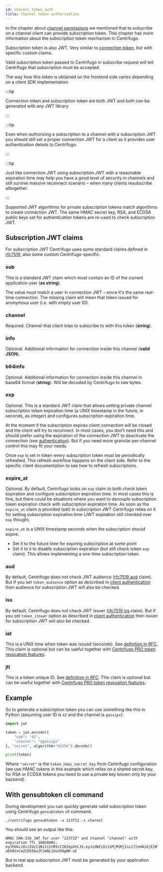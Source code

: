 ```yaml
---
id: channel_token_auth
title: Channel token authorization
---
```


In the chapter about [channel permissions](channel_permissions.md) we mentioned that to subscribe on a channel client can provide subscription token. This chapter has more information about the subscription token mechanism in Centrifugo.

Subscription token is also JWT. Very similar to [connection token](authentication.md), but with specific custom claims.

Valid subscription token passed to Centrifugo in subscribe request will tell Centrifugo that subscription must be accepted.

The way how this token is obtained on the frontend side varies depending on a client SDK implementation. 

:::tip

Connection token and subscription token are both JWT and both can be generated with any JWT library.

:::

:::tip

Even when authorizing a subscription to a channel with a subscription JWT you should still set a proper connection JWT for a client as it provides user authentication details to Centrifugo.

:::

:::tip

Just like connection JWT using subscription JWT with a reasonable expiration time may help you have a good level of security in channels and still survive massive reconnect scenario – when many clients resubscribe alltogether.

:::

Supported JWT algorithms for private subscription tokens match algorithms to create connection JWT. The same HMAC secret key, RSA, and ECDSA public keys set for authentication tokens are re-used to check subscription JWT.

## Subscription JWT claims

For subscription JWT Centrifugo uses some standard claims defined in [rfc7519](https://datatracker.ietf.org/doc/html/rfc7519), also some custom Centrifugo-specific.

### sub

This is a standard JWT claim which must contain an ID of the current application user (**as string**). 

The value must match a user in connection JWT – since it's the same real-time connection. The missing claim will mean that token issued for anonymous user (i.e. with empty user ID).

### channel

Required. Channel that client tries to subscribe to with this token (**string**).

### info

Optional. Additional information for connection inside this channel (**valid JSON**).

### b64info

Optional. Additional information for connection inside this channel in base64 format (**string**). Will be decoded by Centrifugo to raw bytes.

### exp

Optional. This is a standard JWT claim that allows setting private channel subscription token expiration time (a UNIX timestamp in the future, in seconds, as integer) and configures subscription expiration time.

At the moment if the subscription expires client connection will be closed and the client will try to reconnect. In most cases, you don't need this and should prefer using the expiration of the connection JWT to deactivate the connection (see [authentication](authentication.md)). But if you need more granular per-channel control this may fit your needs.

Once `exp` is set in token every subscription token must be periodically refreshed. This refresh workflow happens on the client side. Refer to the specific client documentation to see how to refresh subscriptions.

### expire_at

Optional. By default, Centrifugo looks on `exp` claim to both check token expiration and configure subscription expiration time. In most cases this is fine, but there could be situations where you want to decouple subscription token expiration check with subscription expiration time. As soon as the `expire_at` claim is provided (set) in subscription JWT Centrifugo relies on it for setting subscription expiration time (JWT expiration still checked over `exp` though).

`expire_at` is a UNIX timestamp seconds when the subscription should expire.

* Set it to the future time for expiring subscription at some point
* Set it to `0` to disable subscription expiration (but still check token `exp` claim). This allows implementing a one-time subscription token. 

### aud

By default, Centrifugo does not check JWT audience ([rfc7519 aud](https://datatracker.ietf.org/doc/html/rfc7519#section-4.1.3) claim). But if you set `token_audience` option as described in [client authentication](authentication.md#aud) then audience for subscription JWT will also be checked.

### iss

By default, Centrifugo does not check JWT issuer ([rfc7519 iss](https://datatracker.ietf.org/doc/html/rfc7519#section-4.1.1) claim). But if you set `token_issuer` option as described in [client authentication](authentication.md#iss) then issuer for subscription JWT will also be checked.

### iat

This is a UNIX time when token was issued (seconds). See [definition in RFC](https://datatracker.ietf.org/doc/html/rfc7519#section-4.1.6). This claim is optional but can be useful together with [Centrifugo PRO token revocation features](../pro/token_revocation.md).

### jti

This is a token unique ID. See [definition in RFC](https://datatracker.ietf.org/doc/html/rfc7519#section-4.1.7). This claim is optional but can be useful together with [Centrifugo PRO token revocation features](../pro/token_revocation.md).

## Example

So to generate a subscription token you can use something like this in Python (assuming user ID is `42` and the channel is `gossips`):

```python
import jwt

token = jwt.encode({
    "sub": "42",
    "channel": "$gossips"
}, "secret", algorithm="HS256").decode()

print(token)
```

Where `"secret"` is the `token_hmac_secret_key` from Centrifugo configuration (we use HMAC tokens in this example which relies on a shared secret key, for RSA or ECDSA tokens you need to use a private key known only by your backend).

## With gensubtoken cli command

During development you can quickly generate valid subscription token using Centrifugo `gensubtoken` cli command.

```
./centrifugo gensubtoken -u 123722 -s channel
```

You should see an output like this:

```
HMAC SHA-256 JWT for user "123722" and channel "channel" with expiration TTL 168h0m0s:
eyJhbGciOiJIUzI1NiIsInR5cCI6IkpXVCJ9.eyJzdWIiOiIxMjM3MjIiLCJleHAiOjE2NTU0NDg0MzgsImNoYW5uZWwiOiJjaGFubmVsIn0.JyRI3ovNV-abV8VxCmZCD556o2F2mNL1UoU58gNR-uI
```

But in real app subscription JWT must be generated by your application backend.
